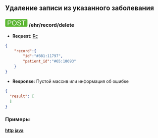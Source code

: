 ## Удаление записи из указанного заболевания

### ![POST](../../../../img/post.png) /ehr/record/delete
* **Request:** [Rc](../../../../types/types.md#com.siams.med.api.Rc) 
```json
{
    "record":{
        "id":"#881:11797",
        "patient_id":"#65:10693"
    }
}
```

* **Response:** Пустой массив или информация об ошибке
```json
{
  "result": [
  ]
}
```


### Примеры
 **[http](examples/delete.md) [java](examples/deleteJava.md)**
